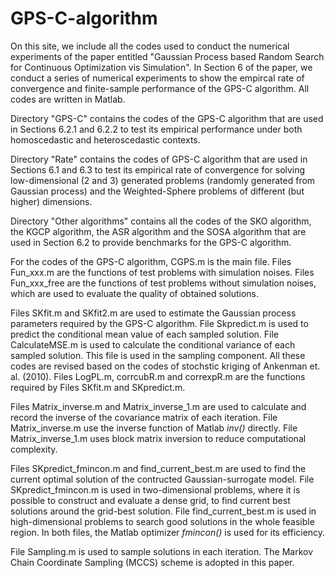 # GPS-C-algorithm

On this site, we include all the codes used to conduct the numerical experiments of the paper entitled "Gaussian Process based Random Search for Continuous Optimization vis Simulation". 
In Section 6 of the paper, we conduct a series of numerical experiments to show the empircal rate of convergence and finite-sample performance of the GPS-C algorithm. All codes are 
written in Matlab. 

Directory "GPS-C" contains the codes of the GPS-C algorithm that are used in Sections 6.2.1 and 6.2.2 to test its empirical performance under both homoscedastic and heteroscedastic contexts.

Directory "Rate" contains the codes of GPS-C algorithm that are used in Sections 6.1 and 6.3 to test its empirical rate of convergence for solving low-dimensional (2 and 3) generated 
problems (randomly generated from Gaussian process) and the Weighted-Sphere problems of different (but higher) dimensions.

Directory "Other algorithms" contains all the codes of the SKO algorithm, the KGCP algorithm, the ASR algorithm and the SOSA algorithm that are used in Section 6.2 to provide benchmarks 
for the GPS-C algorithm.


For the codes of the GPS-C algorithm, CGPS.m is the main file. Files Fun_xxx.m are the functions of test problems with simulation noises. Files Fun_xxx_free are the functions of test problems 
without simulation noises, which are used to evaluate the quality of obtained solutions.

Files SKfit.m and SKfit2.m are used to estimate the Gaussian process parameters required by the GPS-C algorithm. File Skpredict.m is used to predict the conditional mean value of each sampled 
solution. File CalculateMSE.m is used to calculate the conditional variance of each sampled solution. This file is used in the sampling component. All these codes are revised based on the codes of 
stochstic kriging of Ankenman et. al. (2010). Files LogPL.m, corrcubR.m and correxpR.m are the functions required by Files SKfit.m and SKpredict.m.

Files Matrix_inverse.m and Matrix_inverse_1.m are used to calculate and record the inverse of the covariance matrix of each iteration. File Matrix_inverse.m use the inverse function of Matlab _inv()_ 
directly. File Matrix_inverse_1.m uses block matrix inversion to reduce computational complexity.

Files SKpredict_fmincon.m and find_current_best.m are used to find the current optimal solution of the contructed Gaussian-surrogate model. File SKpredict_fmincon.m is used in two-dimensional problems, where 
it is possible to construct and evaluate a dense grid, to find current best solutions around the grid-best solution. File find_current_best.m is used in high-dimensional problems to search good solutions 
in the whole feasible region. In both files, the Matlab optimizer _fmincon()_ is used for its efficiency.

File Sampling.m is used to sample solutions in each iteration. The Markov Chain Coordinate Sampling (MCCS) scheme is adopted in this paper.
